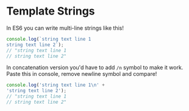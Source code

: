 # Template Strings

In ES6 you can write multi-line strings like this!
```javascript
console.log(`string text line 1
string text line 2`);
// "string text line 1
// string text line 2"
```

In concatenation version you'd have to add ```/n``` symbol to make it work. Paste this in console, remove newline symbol and compare!
```javascript
console.log('string text line 1\n' +
'string text line 2');
// "string text line 1
// string text line 2"
```